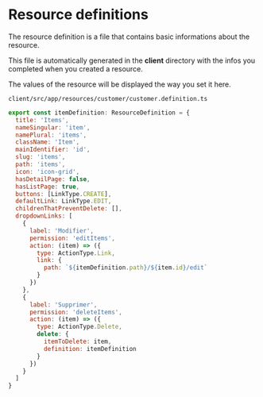 # Resource definitions

The resource definition is a file that contains basic informations about the resource.

This file is automatically generated in the **client** directory with the infos you completed when you created a resource.

The values ​​of the resource will be displayed the way you set it here.

`client/src/app/resources/customer/customer.definition.ts`

```js
export const itemDefinition: ResourceDefinition = {
  title: 'Items',
  nameSingular: 'item',
  namePlural: 'items',
  className: 'Item',
  mainIdentifier: 'id',
  slug: 'items',
  path: 'items',
  icon: 'icon-grid',
  hasDetailPage: false,
  hasListPage: true,
  buttons: [LinkType.CREATE],
  defaultLink: LinkType.EDIT,
  childrenThatPreventDelete: [],
  dropdownLinks: [
    {
      label: 'Modifier',
      permission: 'editItems',
      action: (item) => ({
        type: ActionType.Link,
        link: {
          path: `${itemDefinition.path}/${item.id}/edit`
        }
      })
    },
    {
      label: 'Supprimer',
      permission: 'deleteItems',
      action: (item) => ({
        type: ActionType.Delete,
        delete: {
          itemToDelete: item,
          definition: itemDefinition
        }
      })
    }
  ]
}
```
